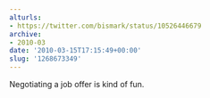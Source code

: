 ```yaml
---
alturls:
- https://twitter.com/bismark/status/10526446679
archive:
- 2010-03
date: '2010-03-15T17:15:49+00:00'
slug: '1268673349'
---
```


Negotiating a job offer is kind of fun.

